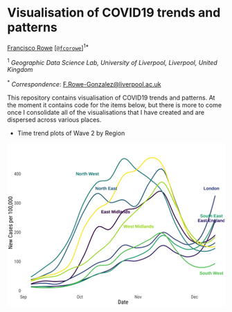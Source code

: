 # Visualisation of COVID19 trends and patterns

[Francisco Rowe](http://www.franciscorowe.com) [[`@fcorowe`](http://twitter.com/fcorowe)]<sup>1*</sup>

<sup>1</sup> *Geographic Data Science Lab, University of Liverpool, Liverpool, United Kingdom*

<sup>*</sup> *Correspondence*:
F.Rowe-Gonzalez@liverpool.ac.uk

This repository contains visualisation of COVID19 trends and patterns. At the moment it contains code for the items below, but there is more to come once I consolidate all of the visualisations that I have created and are dispersed across various places.

* Time trend plots of Wave 2 by Region

![Time trend plots of Wave 2 by Region](output/covid_reg2.png)
